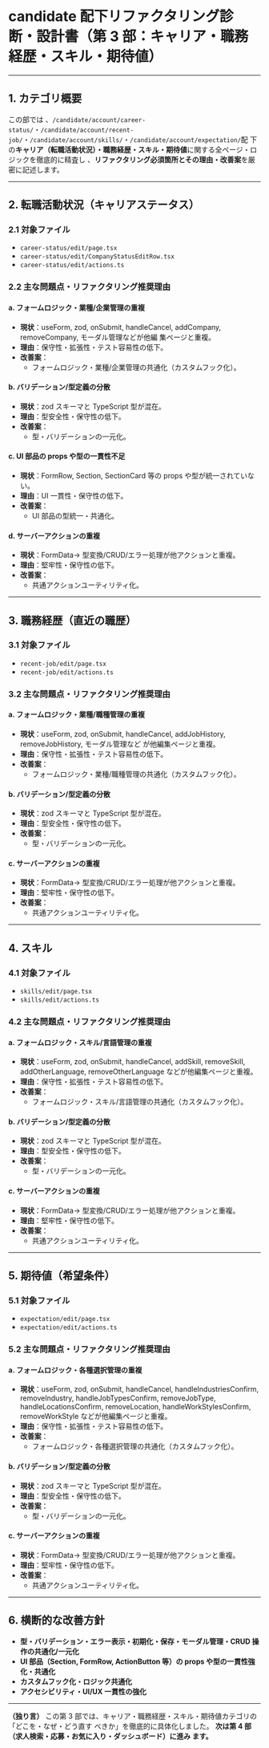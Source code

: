 # candidate 配下リファクタリング診断・設計書（第 3 部：キャリア・職務経歴・スキル・期待値）

---

## 1. カテゴリ概要

この部では
、`/candidate/account/career-status/`・`/candidate/account/recent-job/`・`/candidate/account/skills/`・`/candidate/account/expectation/`配
下の**キャリア（転職活動状況）・職務経歴・スキル・期待値**に関する全ページ・ロジックを徹底的に精査し
、**リファクタリング必須箇所とその理由・改善案**を厳密に記述します。

---

## 2. 転職活動状況（キャリアステータス）

### 2.1 対象ファイル

- `career-status/edit/page.tsx`
- `career-status/edit/CompanyStatusEditRow.tsx`
- `career-status/edit/actions.ts`

### 2.2 主な問題点・リファクタリング推奨理由

#### a. フォームロジック・業種/企業管理の重複

- **現状**：useForm, zod, onSubmit, handleCancel, addCompany, removeCompany, モーダル管理などが他編
  集ページと重複。
- **理由**：保守性・拡張性・テスト容易性の低下。
- **改善案**：
  - フォームロジック・業種/企業管理の共通化（カスタムフック化）。

#### b. バリデーション/型定義の分散

- **現状**：zod スキーマと TypeScript 型が混在。
- **理由**：型安全性・保守性の低下。
- **改善案**：
  - 型・バリデーションの一元化。

#### c. UI 部品の props や型の一貫性不足

- **現状**：FormRow, Section, SectionCard 等の props や型が統一されていない。
- **理由**：UI 一貫性・保守性の低下。
- **改善案**：
  - UI 部品の型統一・共通化。

#### d. サーバーアクションの重複

- **現状**：FormData→ 型変換/CRUD/エラー処理が他アクションと重複。
- **理由**：堅牢性・保守性の低下。
- **改善案**：
  - 共通アクションユーティリティ化。

---

## 3. 職務経歴（直近の職歴）

### 3.1 対象ファイル

- `recent-job/edit/page.tsx`
- `recent-job/edit/actions.ts`

### 3.2 主な問題点・リファクタリング推奨理由

#### a. フォームロジック・業種/職種管理の重複

- **現状**：useForm, zod, onSubmit, handleCancel, addJobHistory, removeJobHistory, モーダル管理など
  が他編集ページと重複。
- **理由**：保守性・拡張性・テスト容易性の低下。
- **改善案**：
  - フォームロジック・業種/職種管理の共通化（カスタムフック化）。

#### b. バリデーション/型定義の分散

- **現状**：zod スキーマと TypeScript 型が混在。
- **理由**：型安全性・保守性の低下。
- **改善案**：
  - 型・バリデーションの一元化。

#### c. サーバーアクションの重複

- **現状**：FormData→ 型変換/CRUD/エラー処理が他アクションと重複。
- **理由**：堅牢性・保守性の低下。
- **改善案**：
  - 共通アクションユーティリティ化。

---

## 4. スキル

### 4.1 対象ファイル

- `skills/edit/page.tsx`
- `skills/edit/actions.ts`

### 4.2 主な問題点・リファクタリング推奨理由

#### a. フォームロジック・スキル/言語管理の重複

- **現状**：useForm, zod, onSubmit, handleCancel, addSkill, removeSkill, addOtherLanguage,
  removeOtherLanguage などが他編集ページと重複。
- **理由**：保守性・拡張性・テスト容易性の低下。
- **改善案**：
  - フォームロジック・スキル/言語管理の共通化（カスタムフック化）。

#### b. バリデーション/型定義の分散

- **現状**：zod スキーマと TypeScript 型が混在。
- **理由**：型安全性・保守性の低下。
- **改善案**：
  - 型・バリデーションの一元化。

#### c. サーバーアクションの重複

- **現状**：FormData→ 型変換/CRUD/エラー処理が他アクションと重複。
- **理由**：堅牢性・保守性の低下。
- **改善案**：
  - 共通アクションユーティリティ化。

---

## 5. 期待値（希望条件）

### 5.1 対象ファイル

- `expectation/edit/page.tsx`
- `expectation/edit/actions.ts`

### 5.2 主な問題点・リファクタリング推奨理由

#### a. フォームロジック・各種選択管理の重複

- **現状**：useForm, zod, onSubmit, handleCancel, handleIndustriesConfirm, removeIndustry,
  handleJobTypesConfirm, removeJobType, handleLocationsConfirm, removeLocation,
  handleWorkStylesConfirm, removeWorkStyle などが他編集ページと重複。
- **理由**：保守性・拡張性・テスト容易性の低下。
- **改善案**：
  - フォームロジック・各種選択管理の共通化（カスタムフック化）。

#### b. バリデーション/型定義の分散

- **現状**：zod スキーマと TypeScript 型が混在。
- **理由**：型安全性・保守性の低下。
- **改善案**：
  - 型・バリデーションの一元化。

#### c. サーバーアクションの重複

- **現状**：FormData→ 型変換/CRUD/エラー処理が他アクションと重複。
- **理由**：堅牢性・保守性の低下。
- **改善案**：
  - 共通アクションユーティリティ化。

---

## 6. 横断的な改善方針

- **型・バリデーション・エラー表示・初期化・保存・モーダル管理・CRUD 操作の共通化/一元化**
- **UI 部品（Section, FormRow, ActionButton 等）の props や型の一貫性強化・共通化**
- **カスタムフック化・ロジック共通化**
- **アクセシビリティ・UI/UX 一貫性の強化**

---

**（独り言）** この第 3 部では、キャリア・職務経歴・スキル・期待値カテゴリの「どこを・なぜ・どう直す
べきか」を徹底的に具体化しました。 **次は第 4 部（求人検索・応募・お気に入り・ダッシュボード）に進み
ます。**
